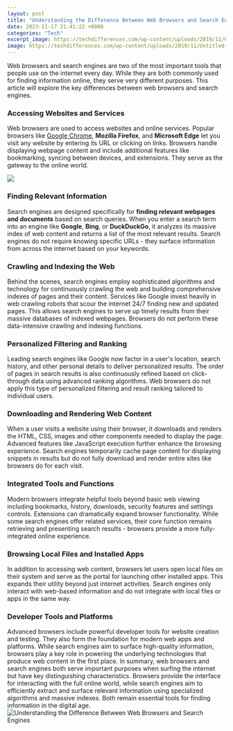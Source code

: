 ```yaml
---
layout: post
title: "Understanding the Difference Between Web Browsers and Search Engines"
date: 2023-11-17 21:41:22 +0000
categories: "Tech"
excerpt_image: https://techdifferences.com/wp-content/uploads/2019/11/Untitled-2.jpg
image: https://techdifferences.com/wp-content/uploads/2019/11/Untitled-2.jpg
---
```


Web browsers and search engines are two of the most important tools that people use on the internet every day. While they are both commonly used for finding information online, they serve very different purposes. This article will explore the key differences between web browsers and search engines.
### Accessing Websites and Services
Web browsers are used to access websites and online services. Popular browsers like [Google Chrome](https://yt.io.vn/collection/ager), **Mozilla Firefox**, and **Microsoft Edge** let you visit any website by entering its URL or clicking on links. Browsers handle displaying webpage content and include additional features like bookmarking, syncing between devices, and extensions. They serve as the gateway to the online world.

![](http://pediaa.com/wp-content/uploads/2018/11/Difference-Between-Browser-and-Search-Engine-Comparison-Summary.jpg)
### Finding Relevant Information
Search engines are designed specifically for **finding relevant webpages and documents** based on search queries. When you enter a search term into an engine like **Google**, **Bing**, or **DuckDuckGo**, it analyzes its massive index of web content and returns a list of the most relevant results. Search engines do not require knowing specific URLs - they surface information from across the internet based on your keywords. 
### Crawling and Indexing the Web 
Behind the scenes, search engines employ sophisticated algorithms and technology for continuously crawling the web and building comprehensive indexes of pages and their content. Services like Google invest heavily in web crawling robots that scour the internet 24/7 finding new and updated pages. This allows search engines to serve up timely results from their massive databases of indexed webpages. Browsers do not perform these data-intensive crawling and indexing functions.
### Personalized Filtering and Ranking
Leading search engines like Google now factor in a user's location, search history, and other personal details to deliver personalized results. The order of pages in search results is also continuously refined based on click-through data using advanced ranking algorithms. Web browsers do not apply this type of personalized filtering and result ranking tailored to individual users.
### Downloading and Rendering Web Content  
When a user visits a website using their browser, it downloads and renders the HTML, CSS, images and other components needed to display the page. Advanced features like JavaScript execution further enhance the browsing experience. Search engines temporarily cache page content for displaying snippets in results but do not fully download and render entire sites like browsers do for each visit.
### Integrated Tools and Functions
Modern browsers integrate helpful tools beyond basic web viewing including bookmarks, history, downloads, security features and settings controls. Extensions can dramatically expand browser functionality. While some search engines offer related services, their core function remains retrieving and presenting search results - browsers provide a more fully-integrated online experience.
### Browsing Local Files and Installed Apps
In addition to accessing web content, browsers let users open local files on their system and serve as the portal for launching other installed apps. This expands their utility beyond just internet activities. Search engines only interact with web-based information and do not integrate with local files or apps in the same way.
### Developer Tools and Platforms
Advanced browsers include powerful developer tools for website creation and testing. They also form the foundation for modern web apps and platforms. While search engines aim to surface high-quality information, browsers play a key role in powering the underlying technologies that produce web content in the first place.
In summary, web browsers and search engines both serve important purposes when surfing the internet but have key distinguishing characteristics. Browsers provide the interface for interacting with the full online world, while search engines aim to efficiently extract and surface relevant information using specialized algorithms and massive indexes. Both remain essential tools for finding information in the digital age.
![Understanding the Difference Between Web Browsers and Search Engines](https://techdifferences.com/wp-content/uploads/2019/11/Untitled-2.jpg)